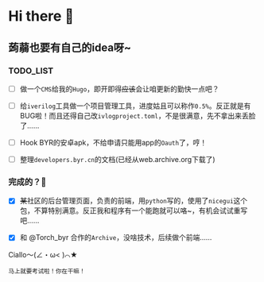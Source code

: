# Hi there 👋

## 蒟蒻也要有自己的idea呀~

### TODO_LIST
- [ ] 做一个`CMS`给我的`Hugo`，即开即得~~应该~~会让咱更新的勤快一点吧？

- [ ] 给`iverilog`工具做一个项目管理工具，进度姑且可以称作`0.5%`。反正就是有BUG啦！而且还得自己改`ivlogproject.toml`，不是很满意，先不拿出来丢脸了……

- [ ] Hook BYR的安卓apk，不给申请只能用app的`Oauth`了，哼！

- [ ] 整理`developers.byr.cn`的文档(已经从web.archive.org下载了)

### 完成的？🤔

- [x] ~~某~~社区的后台管理页面，负责的前端，用`python`写的，使用了`nicegui`这个包，不算特别满意。反正我和程序有一个能跑就可以咯~，有机会试试重写吧……

- [x] 和 @Torch_byr 合作的`Archive`，没啥技术，后续做个前端……

Ciallo～(∠・ω< )⌒★

```
马上就要考试啦！你在干嘛！
```

<!--
**zhao-leo/zhao-leo** is a ✨ _special_ ✨ repository because its `README.md` (this file) appears on your GitHub profile.
- 🔭 I’m currently working on ...
- 🌱 I’m currently learning ...
- 👯 I’m looking to collaborate on ...
- 🤔 I’m looking for help with ...
- 💬 Ask me about ...
- 📫 How to reach me: ...
- 😄 Pronouns: ...
- ⚡ Fun fact: ...
-->
